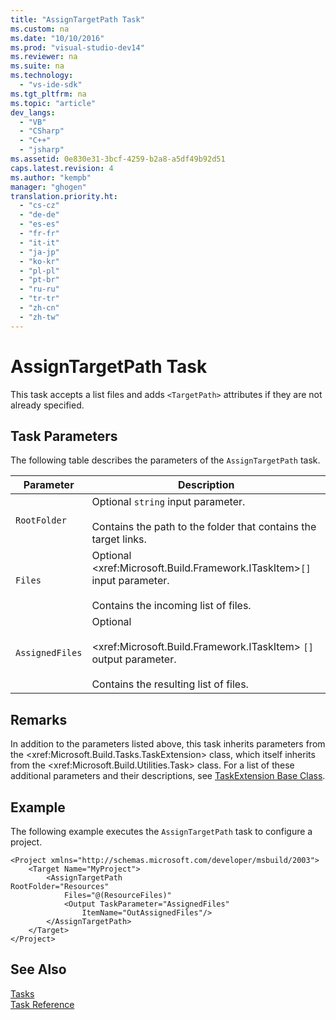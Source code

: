 ```yaml
---
title: "AssignTargetPath Task"
ms.custom: na
ms.date: "10/10/2016"
ms.prod: "visual-studio-dev14"
ms.reviewer: na
ms.suite: na
ms.technology: 
  - "vs-ide-sdk"
ms.tgt_pltfrm: na
ms.topic: "article"
dev_langs: 
  - "VB"
  - "CSharp"
  - "C++"
  - "jsharp"
ms.assetid: 0e830e31-3bcf-4259-b2a8-a5df49b92d51
caps.latest.revision: 4
ms.author: "kempb"
manager: "ghogen"
translation.priority.ht: 
  - "cs-cz"
  - "de-de"
  - "es-es"
  - "fr-fr"
  - "it-it"
  - "ja-jp"
  - "ko-kr"
  - "pl-pl"
  - "pt-br"
  - "ru-ru"
  - "tr-tr"
  - "zh-cn"
  - "zh-tw"
---
```

# AssignTargetPath Task
This task accepts a list files and adds `<TargetPath>` attributes if they are not already specified.  
  
## Task Parameters  
 The following table describes the parameters of the `AssignTargetPath` task.  
  
|Parameter|Description|  
|---------------|-----------------|  
|`RootFolder`|Optional `string` input parameter.<br /><br /> Contains the path to the folder that contains the target links.|  
|`Files`|Optional \<xref:Microsoft.Build.Framework.ITaskItem>`[]` input parameter.<br /><br /> Contains the incoming list of files.|  
|`AssignedFiles`|Optional<br /><br /> \<xref:Microsoft.Build.Framework.ITaskItem> `[]` output parameter.<br /><br /> Contains the resulting list of files.|  
  
## Remarks  
 In addition to the parameters listed above, this task inherits parameters from the \<xref:Microsoft.Build.Tasks.TaskExtension> class, which itself inherits from the \<xref:Microsoft.Build.Utilities.Task> class. For a list of these additional parameters and their descriptions, see [TaskExtension Base Class](../VS_IDE/taskextension-base-class.md).  
  
## Example  
 The following example executes the `AssignTargetPath` task to configure a project.  
  
```  
<Project xmlns="http://schemas.microsoft.com/developer/msbuild/2003">  
    <Target Name="MyProject">  
        <AssignTargetPath  
RootFolder="Resources"  
            Files="@(ResourceFiles)"  
            <Output TaskParameter="AssignedFiles"  
                ItemName="OutAssignedFiles"/>  
        </AssignTargetPath>  
    </Target>  
</Project>  
```  
  
## See Also  
 [Tasks](../VS_IDE/msbuild-tasks.md)   
 [Task Reference](../VS_IDE/msbuild-task-reference.md)